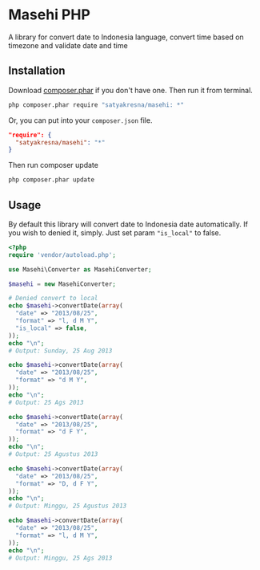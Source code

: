# Masehi PHP

A library for convert date to Indonesia language, convert time based on timezone and validate date and time

## Installation

Download [composer.phar](http://getcomposer.org/composer.phar) if you don't have one. Then run it from terminal.

```bash
php composer.phar require "satyakresna/masehi: *"
```

Or, you can put into your `composer.json` file.

```json
"require": {
  "satyakresna/masehi": "*"
}
```

Then run composer update

```bash
php composer.phar update
```

## Usage

By default this library will convert date to Indonesia date automatically. If you wish to denied it, simply. Just set param `"is_local"` to false.

```php
<?php
require 'vendor/autoload.php';

use Masehi\Converter as MasehiConverter;

$masehi = new MasehiConverter;

# Denied convert to local
echo $masehi->convertDate(array(
  "date" => "2013/08/25",
  "format" => "l, d M Y",
  "is_local" => false,
));
echo "\n";
# Output: Sunday, 25 Aug 2013

echo $masehi->convertDate(array(
  "date" => "2013/08/25",
  "format" => "d M Y",
));
echo "\n";
# Output: 25 Ags 2013

echo $masehi->convertDate(array(
  "date" => "2013/08/25",
  "format" => "d F Y",
));
echo "\n";
# Output: 25 Agustus 2013

echo $masehi->convertDate(array(
  "date" => "2013/08/25",
  "format" => "D, d F Y",
));
echo "\n";
# Output: Minggu, 25 Agustus 2013

echo $masehi->convertDate(array(
  "date" => "2013/08/25",
  "format" => "l, d M Y",
));
echo "\n";
# Output: Minggu, 25 Ags 2013
```
